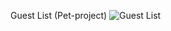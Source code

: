 Guest List (Pet-project)
![Guest List](https://github.com/sasdaiv/guests_list_pet/blob/main/guests-list.png)
